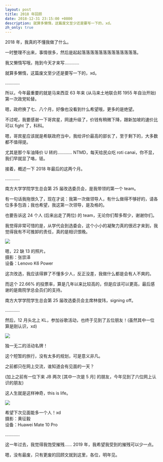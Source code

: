 ```yaml
---
layout: post
title: 2018 年回顾
date: 2018-12-31 23:15:00 +0800
description: 就算多懒惰，这篇废文至少还是要写一下的，xd。
zh_only: true
---
```

2018 年，我真的不懂我做了什么。

一时整理不出来，事情很多，然后是起起落落落落落落落落落落落落落。

我又懒惰写哦，拖到今天才来写…………

就算多懒惰，这篇废文至少还是要写一下的，xd。

…………

所以，今年最重要的就是马来西亚 63 年来 (从马来土地联合邦 1955 年自治开始) 第一次政党轮替。

嗯，政府换了七、八个月，好像也没看到什么希望哦，更多的是绝望。

不过呢，我要感谢一下哥宾星，网速升级了，价钱有稍微下降，跟新加坡的速价比可以 fight 了，科科。

嗯，哥宾星应该就是希联政府当中，我给评价最高的部长了，至于剩下的，大多数都不值得提。

尤其是那个车油降价 U 转的………… NTMD，每天给民众吃 roti canai，你不显，我们早就显了咯，铥。

接着，概述一下 2018 年最后的这两个月。

…………

南方大学学院学生总会第 25 届改选委员会，是我带领的第一个 team。

有一句话我拖很久了，现在才说：我第一次做领导人，有什么做得不够好的，请各位多多包涵；我也希望，我这第一次领导，是及格的。

也要告诉这 24 个人 (后来出走了两位) 的 team，无论你们帮多帮少，谢谢你们。

我觉得非常可惜的是，从学代会到选委会，这个小小的凝聚力真的很迟才来到，我觉得我有不可推卸的责任，真的是相识恨晚。

![](https://user-images.githubusercontent.com/11819816/161268019-a91d60e7-a0a5-4991-96c3-57a40ed6a470.jpg)
<p class="imgcaption">嗯，22 缺 13 的照片。<br>摄影：张崇泽<br>设备：Lenovo K6 Power</p>

这次改选，我应该得罪了不懂多少人，反正没差，我做什么都是会有人不爽的。

而这个 22.66% 的投票率，算是几年以来比较高的，但是应该可以更高，最后感谢的是南院学总会员们的支持。

南方大学学院学生总会第 25 届改选委员会主席林俊玮，signing off。

…………

然后，12 月头北上 KL，参加谷歌活动，也终于见到了五位朋友！(虽然其中一位算是刚认识，xd)

![](https://user-images.githubusercontent.com/11819816/161268028-aecceb2c-12f5-41c8-828a-cc00cee9e79c.jpg)
<p class="imgcaption">独一无二的活动名牌！</p>

这个短暂的旅行，没有太多的规划，可是意义非凡。

之前都只在网上交流，谁知道会有见面的一天？

(加上之前有一位下来 JB 两次 [其中一次是 5 月] 的朋友，今年见到了六位网上认识的朋友)

这人生就是这样神奇，this is life。

![](https://user-images.githubusercontent.com/11819816/161268030-cec1117c-7ec2-44d8-bd80-cd4c87cc994e.jpg)
<p class="imgcaption">希望下次见面能多一个人！xd<br>摄影：黄征毅<br>设备：Huawei Mate 10 Pro</p>

…………

这一年过去，我觉得我饱受摧残…… 2019 年，我希望我受到的摧残可以少一点。

嗯，没有最废，只有更废的回顾文就到这里，各位，明年见。